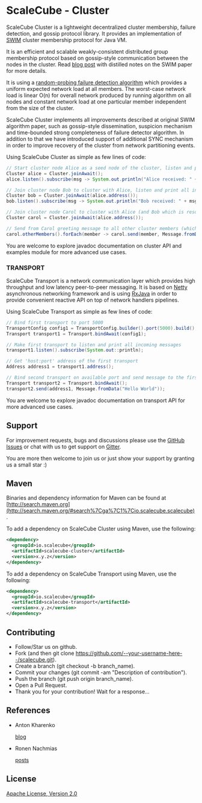 # ScaleCube - Cluster

ScaleCube Cluster is a lightweight decentralized cluster membership, failure detection, and gossip protocol library. 
It provides an implementation of [SWIM](http://www.cs.cornell.edu/~asdas/research/dsn02-swim.pdf) cluster membership protocol for Java VM.

It is an efficient and scalable weakly-consistent distributed group membership protocol based on gossip-style communication between the 
nodes in the cluster. Read [blog post](http://www.antonkharenko.com/2015/09/swim-distributed-group-membership.html) with distilled 
notes on the SWIM paper for more details.

It is using a [random-probing failure detection algorithm](http://www.antonkharenko.com/2015/08/scalable-and-efficient-distributed.html) which provides 
a uniform expected network load at all members. 
The worst-case network load is linear O(n) for overall network produced by running algorithm on all nodes and constant network 
load at one particular member independent from the size of the cluster.

ScaleCube Cluster implements all improvements described at original SWIM algorithm paper, such as gossip-style dissemination, suspicion mechanism 
and time-bounded strong completeness of failure detector algorithm. In addition to that we have introduced support of additional SYNC mechanism 
in order to improve recovery of the cluster from network partitioning events.
  
Using ScaleCube Cluster as simple as few lines of code:
 
``` java
// Start cluster node Alice as a seed node of the cluster, listen and print all incoming messages
Cluster alice = Cluster.joinAwait();
alice.listen().subscribe(msg -> System.out.println("Alice received: " + msg.data()));

// Join cluster node Bob to cluster with Alice, listen and print all incoming messages
Cluster bob = Cluster.joinAwait(alice.address());
bob.listen().subscribe(msg -> System.out.println("Bob received: " + msg.data()));

// Join cluster node Carol to cluster with Alice (and Bob which is resolved via Alice)
Cluster carol = Cluster.joinAwait(alice.address());

// Send from Carol greeting message to all other cluster members (which is Alice and Bob)
carol.otherMembers().forEach(member -> carol.send(member, Message.fromData("Greetings from Carol")));
```

You are welcome to explore javadoc documentation on cluster API and examples module for more advanced use cases.

### TRANSPORT

ScaleCube Transport is a network communication layer which provides high throughput and low latency peer-to-peer messaging. 
It is based on [Netty](http://netty.io/) asynchronous networking framework and is using [RxJava](https://github.com/ReactiveX/RxJava) 
in order to provide convenient reactive API on top of network handlers pipelines.

Using ScaleCube Transport as simple as few lines of code:

``` java
// Bind first transport to port 5000
TransportConfig config1 = TransportConfig.builder().port(5000).build();
Transport transport1 = Transport.bindAwait(config1);

// Make first transport to listen and print all incoming messages
transport1.listen().subscribe(System.out::println);

// Get 'host:port' address of the first transport
Address address1 = transport1.address(); 

// Bind second transport on available port and send message to the first transport
Transport transport2 = Transport.bindAwait();
transport2.send(address1, Message.fromData("Hello World"));
```

You are welcome to explore javadoc documentation on transport API for more advanced use cases.

## Support

For improvement requests, bugs and discussions please use the [GitHub Issues](https://github.com/scalecube/scalecube/issues) 
or chat with us to get support on [Gitter](https://gitter.im/scalecube/Lobby).

You are more then welcome to join us or just show your support by granting us a small star :)

## Maven

Binaries and dependency information for Maven can be found at 
[http://search.maven.org](http://search.maven.org/#search%7Cga%7C1%7Cio.scalecube.scalecube).

To add a dependency on ScaleCube Cluster using Maven, use the following:

``` xml
<dependency>
  <groupId>io.scalecube</groupId>
  <artifactId>scalecube-cluster</artifactId>
  <version>x.y.z</version>
</dependency>
```

To add a dependency on ScaleCube Transport using Maven, use the following:

``` xml
<dependency>
  <groupId>io.scalecube</groupId>
  <artifactId>scalecube-transport</artifactId>
  <version>x.y.z</version>
</dependency>
```

## Contributing
* Follow/Star us on github.
* Fork (and then git clone https://github.com/--your-username-here--/scalecube.git).
* Create a branch (git checkout -b branch_name).
* Commit your changes (git commit -am "Description of contribution").
* Push the branch (git push origin branch_name).
* Open a Pull Request.
* Thank you for your contribution! Wait for a response...

## References
* Anton Kharenko

  [blog](http://www.antonkharenko.com/)
  
* Ronen Nachmias 

  [posts](https://www.linkedin.com/today/author/ronenhm?trk=pprof-feed)

## License

[Apache License, Version 2.0](https://github.com/scalecube/scalecube/blob/master/LICENSE.txt)
